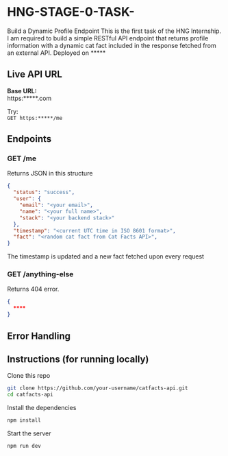 # HNG-STAGE-0-TASK-
Build a Dynamic Profile Endpoint
This is the first task of the HNG Internship. I am required to build a simple RESTful API endpoint that returns profile information with a dynamic cat fact included in the response fetched from an external API.
Deployed on *****

## Live API URL
**Base URL:**  
https:*****.com  

Try:  
`GET https:*****/me`

## Endpoints

### GET /me
Returns JSON in this structure

```JSON
{
  "status": "success",
  "user": {
    "email": "<your email>",
    "name": "<your full name>",
    "stack": "<your backend stack>"
  },
  "timestamp": "<current UTC time in ISO 8601 format>",
  "fact": "<random cat fact from Cat Facts API>",
}
```
The timestamp is updated and a new fact fetched upon every request

### GET /anything-else

Returns 404 error.

```JSON
{
  ****
}
```

## Error Handling



## Instructions (for running locally)
Clone this repo

```bash
git clone https://github.com/your-username/catfacts-api.git
cd catfacts-api
```
Install the dependencies
```bash
npm install
```
Start the server
```bash
npm run dev
```





